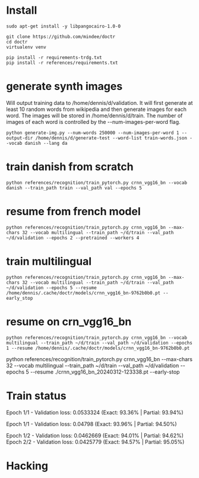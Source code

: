 # Install

    sudo apt-get install -y libpangocairo-1.0-0

    git clone https://github.com/mindee/doctr
    cd doctr
    virtualenv venv

    pip install -r requirements-trdg.txt
    pip install -r references/requirements.txt

# generate synth images 

Will output training data to /home/dennis/d/validation. It will first generate at least 10 random words from wikipedia and then generate images for each word. The images will be stored in /home/dennis/d/train. The number of images of each word is controlled by the --num-images-per-word flag.

    python generate-img.py --num-words 250000 --num-images-per-word 1 --output-dir /home/dennis/d/generate-test --word-list train-words.json --vocab danish --lang da

# train danish from scratch

    python references/recognition/train_pytorch.py crnn_vgg16_bn --vocab danish --train_path train --val_path val --epochs 5 

# resume from french model

    python references/recognition/train_pytorch.py crnn_vgg16_bn --max-chars 32 --vocab multilingual --train_path ~/d/train --val_path ~/d/validation --epochs 2 --pretrained --workers 4

# train multilingual

    python references/recognition/train_pytorch.py crnn_vgg16_bn --max-chars 32 --vocab multilingual --train_path ~/d/train --val_path ~/d/validation --epochs 5 --resume /home/dennis/.cache/doctr/models/crnn_vgg16_bn-9762b0b0.pt --early_stop

# resume on crn_vgg16_bn 

    python references/recognition/train_pytorch.py crnn_vgg16_bn --vocab multilingual --train_path ~/d/train --val_path ~/d/validation --epochs 1 --resume /home/dennis/.cache/doctr/models/crnn_vgg16_bn-9762b0b0.pt

    

python references/recognition/train_pytorch.py crnn_vgg16_bn --max-chars 32 --vocab multilingual --train_path ~/d/train --val_path ~/d/validation --epochs 5 --resume ./crnn_vgg16_bn_20240312-123338.pt --early-stop


# Train status

Epoch 1/1 - Validation loss: 0.0533324 (Exact: 93.36% | Partial: 93.94%)

Epoch 1/1 - Validation loss: 0.04798 (Exact: 93.96% | Partial: 94.50%) 

Epoch 1/2 - Validation loss: 0.0462669 (Exact: 94.01% | Partial: 94.62%) 
Epoch 2/2 - Validation loss: 0.0425779 (Exact: 94.57% | Partial: 95.05%)


# Hacking



